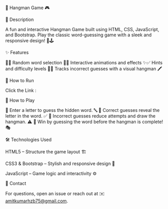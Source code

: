 🎩 Hangman Game 🎮

📌 Description

A fun and interactive Hangman Game built using HTML, CSS, JavaScript, and Bootstrap. Play the classic word-guessing game with a sleek and responsive design! 🎨🕹️

✨ Features

🎨✅ Random word selection 
📖✅ Interactive animations and effects 
✨✅ Hints and difficulty levels 
🧠✅ Tracks incorrect guesses with a visual hangman 🖍️

🚀 How to Run

Click the Link : 


🎯 How to Play

🔹 Enter a letter to guess the hidden word. 🔤
🔹 Correct guesses reveal the letter in the word. ✅
🔹 Incorrect guesses reduce attempts and draw the hangman. ⚠️
🔹 Win by guessing the word before the hangman is complete! 🎭

🛠️ Technologies Used

HTML5 – Structure the game layout 🏗️

CSS3 & Bootstrap – Stylish and responsive design 🎨

JavaScript – Game logic and interactivity ⚙️


📧 Contact

For questions, open an issue or reach out at ✉️ amitkumarhzb75@gmail.com.
